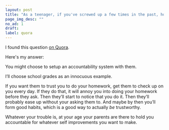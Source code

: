 ```yaml
---
layout: post
title: "As a teenager, if you've screwed up a few times in the past, how do you ask your parents for a clean slate, if you're trying to start over?"
page_img_desc: ""
no_ad: 1
draft:
label: quora
---
```


I found this question <a href="https://www.quora.com/As-a-teenager-if-youve-screwed-up-a-few-times-in-the-past-how-do-you-ask-your-parents-for-a-clean-slate-if-youre-trying-to-start-over/">on Quora</a>.

Here's my answer:

You might choose to setup an accountability system with them.

I’ll choose school grades as an innocuous example.

If you want them to trust you to do your homework, get them to check up on you every day. If they do that, it will annoy you into doing your homework before they ask. Then they’ll start to notice that you do it. Then they’ll probably ease up without your asking them to. And maybe by then you’ll form good habits, which is a good way to actually *be* trustworthy.

Whatever your trouble is, at your age your parents are there to hold you accountable for whatever self improvements you want to make.
